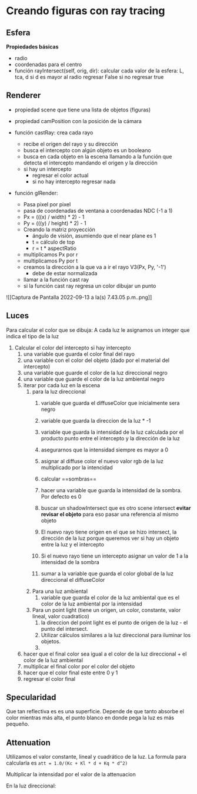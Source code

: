 # Creando figuras con ray tracing

## Esfera
**Propiedades básicas**
- radio
- coordenadas para el centro
- función rayIntersect(self, orig, dir):
	calcular cada valor de la esfera: L, tca, d
	si d es mayor al radio regresar False
	si no regresar true
	


## Renderer
- propiedad scene que tiene una lista de objetos (figuras)
- propiedad camPosition con la posición de la cámara
- función castRay: crea cada rayo
	- recibe el origen del rayo y su dirección
	- busca el intercepto con algún objeto es un booleano
	- busca en cada objeto en la escena llamando a la función que detecta el intercepto mandando el origen y la dirección
	- si hay un intercepto
		- regresar el color actual
		- si no hay intercepto regresar nada

- función glRender: 
	- Pasa pixel por pixel
	- pasa de coordenadas de ventana a coordenadas NDC (-1 a 1)
	- Px  = (((x) / width) * 2) - 1
	- Py = (((y) / height) * 2) - 1
	- Creando la matriz proyección 
		- ángulo de visión, asumiendo que el near plane es 1
		- t = cálculo de top
		- r = t * aspectRatio
	- multiplicamos Px por r 
	- multiplicamos Py por t
	- creamos la dirección a la que va a ir el rayo V3(Px, Py, '-1') 
		- debe de estar normalizada
	- llamar a la función cast ray
	- si la función cast ray regresa un color dibujar un punto 








![[Captura de Pantalla 2022-09-13 a la(s) 7.43.05 p.m..png]]


## Luces

Para calcular el color que se dibuja:
A cada luz le asignamos un integer que indica el tipo de la luz

1. Calcular el color del intercepto si hay intercepto
	1. una variable que guarda el color final del rayo
	2. una variable con el color del objeto (dado por el material del intercepto)
	3. una variable que guarde el color de la luz direccional negro
	4. una variable que guarde el color de la luz ambiental negro
	5. iterar por cada luz en la escena
		1. para la luz direccional
			1. variable que guarda el diffuseColor que inicialmente sera negro
			2. variable que guarda la direccion de la luz * -1
			3. variable que guarda la intensidad de la luz calculada por el producto punto entre el intercepto y la dirección de la luz
			4. asegurarnos que la intensidad siempre es mayor a 0
			5. asignar al diffuse color el nuevo valor rgb de la luz multiplicado por la intencidad
			
			7. calcular ==sombras==
			8. hacer una variable que guarda la intensidad de la sombra. Por defecto es 0
			9. buscar un shadowIntersect que es otro scene intersect **evitar revisar el objeto** para eso pasar una referencia al mismo objeto
			10. El nuevo rayo tiene origen en el que se hizo intersect, la dirección de la luz porque queremos ver si hay un objeto entre la luz y el intercepto
			11. Si el nuevo rayo tiene un intercepto asignar un valor de 1 a la intensidad de la sombra
			12.  sumar a la variable que guarda el color global de la luz direccional el diffuseColor
		2. Para una luz ambiental
			1. variable que guarda el color de la luz ambiental que es el color de la luz ambiental por la intensidad
		3. Para un point light (tiene un origen, un color, constante, valor lineal, valor cuadratico)
			1. la direccion del point light es el punto de origen de la luz - el punto del intersect.
			2. Utilizar cálculos similares a la luz direccional para iluminar los objetos.
			3. 
	1. hacer que el final color sea igual a el color de la luz direccional + el color de la luz ambiental
	2. multiplicar el final color por el color del objeto
	3. hacer que el color final este entre 0 y 1
	4. regresar el color final

## Specularidad
Que tan reflectiva es es una superficie. Depende de que tanto absorbe el color mientras más alta, el punto blanco en donde pega la luz es más pequeño.


## Attenuation
Utilizamos el valor constante, lineal y cuadrático de la luz. La formula para calcularla es
`att = 1.0/(Kc + Kl * d + Kq * d^2)`

Multiplicar la intensidad por el valor de la attenuacion

En la luz direccional:




